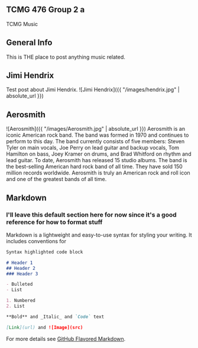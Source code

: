 ## TCMG 476 Group 2 a
TCMG Music

## General Info
This is THE place to post anything music related.

## Jimi Hendrix
Test post about Jimi Hendrix. 
![Jimi Hendrix]({{ "/images/hendrix.jpg" | absolute_url }})

## Aerosmith
![Aerosmith]({{ "/images/Aerosmith.jpg" | absolute_url }})
Aerosmith is an iconic American rock band. The band was formed in 1970 and continues to perform to this day. The band currently consists of five members: 
Steven Tyler on main vocals, Joe Perry on lead guitar and backup vocals, Tom Hamilton on bass, Joey Kramer on drums, and Brad Whitford on rhythm and lead 
guitar. To date, Aerosmith has released 15 studio albums. The band is the best-selling American hard rock band of all time. They have sold 150 million records 
worldwide. Aerosmith is truly an American rock and roll icon and one of the greatest bands of all time.

## Markdown
### I'll leave this default section here for now since it's a good reference for how to format stuff
Markdown is a lightweight and easy-to-use syntax for styling your writing. It includes conventions for

```markdown
Syntax highlighted code block

# Header 1
## Header 2
### Header 3

- Bulleted
- List

1. Numbered
2. List

**Bold** and _Italic_ and `Code` text

[Link](url) and ![Image](src)
```

For more details see [GitHub Flavored Markdown](https://guides.github.com/features/mastering-markdown/).


